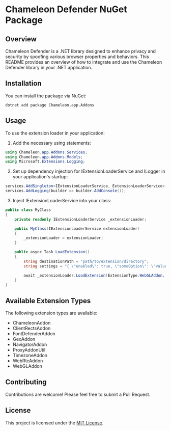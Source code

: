 # Chameleon Defender NuGet Package

## Overview

Chameleon Defender is a .NET library designed to enhance privacy and security by spoofing various browser properties and behaviors. This README provides an overview of how to integrate and use the Chameleon Defender library in your .NET application.

## Installation

You can install the package via NuGet:

```
dotnet add package Chameleon.app.Addons
```

## Usage

To use the extension loader in your application:

1. Add the necessary using statements:

```csharp
using Chameleon.app.Addons.Services;
using Chameleon.app.Addons.Models;
using Microsoft.Extensions.Logging;
```

2. Set up dependency injection for IExtensionLoaderService and ILogger in your application's startup:

```csharp
services.AddSingleton<IExtensionLoaderService, ExtensionLoaderService>();
services.AddLogging(builder => builder.AddConsole());
```

3. Inject IExtensionLoaderService into your class:

```csharp
public class MyClass
{
    private readonly IExtensionLoaderService _extensionLoader;

    public MyClass(IExtensionLoaderService extensionLoader)
    {
        _extensionLoader = extensionLoader;
    }

    public async Task LoadExtension()
    {
        string destinationPath = "path/to/extension/directory";
        string settings = "{ \"enabled\": true, \"someOption\": \"value\" }";

        await _extensionLoader.LoadExtension(ExtensionType.WebGLAddon, destinationPath, settings);
    }
}
```

## Available Extension Types

The following extension types are available:

- ChameleonAddon
- ClientRectsAddon
- FontDefenderAddon
- GeoAddon
- NavigatorAddon
- ProxyAddonUtil
- TimezoneAddon
- WebRtcAddon
- WebGLAddon

## Contributing

Contributions are welcome! Please feel free to submit a Pull Request.

## License

This project is licensed under the [MIT License](LICENSE).